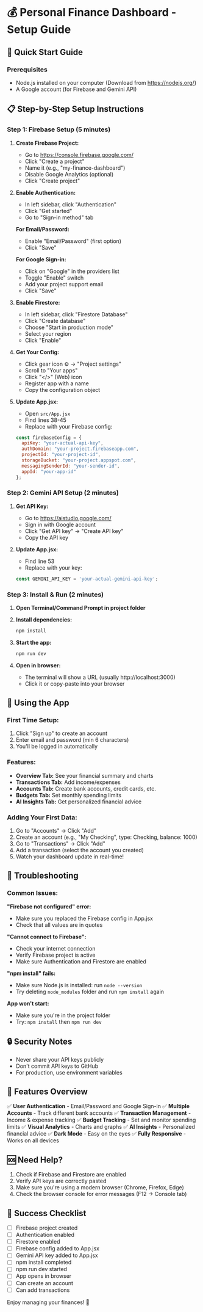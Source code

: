 # 💰 Personal Finance Dashboard - Setup Guide

## 🚀 Quick Start Guide

### Prerequisites
- Node.js installed on your computer (Download from https://nodejs.org/)
- A Google account (for Firebase and Gemini API)

## 📋 Step-by-Step Setup Instructions

### Step 1: Firebase Setup (5 minutes)

1. **Create Firebase Project:**
   - Go to https://console.firebase.google.com/
   - Click "Create a project"
   - Name it (e.g., "my-finance-dashboard")
   - Disable Google Analytics (optional)
   - Click "Create project"

2. **Enable Authentication:**
   - In left sidebar, click "Authentication"
   - Click "Get started"
   - Go to "Sign-in method" tab
   
   **For Email/Password:**
   - Enable "Email/Password" (first option)
   - Click "Save"
   
   **For Google Sign-in:**
   - Click on "Google" in the providers list
   - Toggle "Enable" switch
   - Add your project support email
   - Click "Save"

3. **Enable Firestore:**
   - In left sidebar, click "Firestore Database"
   - Click "Create database"
   - Choose "Start in production mode"
   - Select your region
   - Click "Enable"

4. **Get Your Config:**
   - Click gear icon ⚙️ → "Project settings"
   - Scroll to "Your apps"
   - Click "</>" (Web) icon
   - Register app with a name
   - Copy the configuration object

5. **Update App.jsx:**
   - Open `src/App.jsx`
   - Find lines 38-45
   - Replace with your Firebase config:
   ```javascript
   const firebaseConfig = {
     apiKey: "your-actual-api-key",
     authDomain: "your-project.firebaseapp.com",
     projectId: "your-project-id",
     storageBucket: "your-project.appspot.com",
     messagingSenderId: "your-sender-id",
     appId: "your-app-id"
   };
   ```

### Step 2: Gemini API Setup (2 minutes)

1. **Get API Key:**
   - Go to https://aistudio.google.com/
   - Sign in with Google account
   - Click "Get API key" → "Create API key"
   - Copy the API key

2. **Update App.jsx:**
   - Find line 53
   - Replace with your key:
   ```javascript
   const GEMINI_API_KEY = 'your-actual-gemini-api-key';
   ```

### Step 3: Install & Run (2 minutes)

1. **Open Terminal/Command Prompt in project folder**

2. **Install dependencies:**
   ```bash
   npm install
   ```

3. **Start the app:**
   ```bash
   npm run dev
   ```

4. **Open in browser:**
   - The terminal will show a URL (usually http://localhost:3000)
   - Click it or copy-paste into your browser

## 🎯 Using the App

### First Time Setup:
1. Click "Sign up" to create an account
2. Enter email and password (min 6 characters)
3. You'll be logged in automatically

### Features:
- **Overview Tab:** See your financial summary and charts
- **Transactions Tab:** Add income/expenses
- **Accounts Tab:** Create bank accounts, credit cards, etc.
- **Budgets Tab:** Set monthly spending limits
- **AI Insights Tab:** Get personalized financial advice

### Adding Your First Data:
1. Go to "Accounts" → Click "Add"
2. Create an account (e.g., "My Checking", type: Checking, balance: 1000)
3. Go to "Transactions" → Click "Add"
4. Add a transaction (select the account you created)
5. Watch your dashboard update in real-time!

## 🔧 Troubleshooting

### Common Issues:

**"Firebase not configured" error:**
- Make sure you replaced the Firebase config in App.jsx
- Check that all values are in quotes

**"Cannot connect to Firebase":**
- Check your internet connection
- Verify Firebase project is active
- Make sure Authentication and Firestore are enabled

**"npm install" fails:**
- Make sure Node.js is installed: run `node --version`
- Try deleting `node_modules` folder and run `npm install` again

**App won't start:**
- Make sure you're in the project folder
- Try: `npm install` then `npm run dev`

## 🔒 Security Notes

- Never share your API keys publicly
- Don't commit API keys to GitHub
- For production, use environment variables

## 📱 Features Overview

✅ **User Authentication** - Email/Password and Google Sign-in
✅ **Multiple Accounts** - Track different bank accounts
✅ **Transaction Management** - Income & expense tracking
✅ **Budget Tracking** - Set and monitor spending limits
✅ **Visual Analytics** - Charts and graphs
✅ **AI Insights** - Personalized financial advice
✅ **Dark Mode** - Easy on the eyes
✅ **Fully Responsive** - Works on all devices

## 🆘 Need Help?

1. Check if Firebase and Firestore are enabled
2. Verify API keys are correctly pasted
3. Make sure you're using a modern browser (Chrome, Firefox, Edge)
4. Check the browser console for error messages (F12 → Console tab)

## 🎉 Success Checklist

- [ ] Firebase project created
- [ ] Authentication enabled
- [ ] Firestore enabled
- [ ] Firebase config added to App.jsx
- [ ] Gemini API key added to App.jsx
- [ ] npm install completed
- [ ] npm run dev started
- [ ] App opens in browser
- [ ] Can create an account
- [ ] Can add transactions

Enjoy managing your finances! 💪

